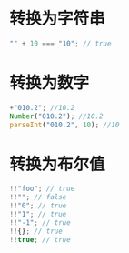 # 转换为字符串

```js
"" + 10 === "10"; // true
```

# 转换为数字

```js
+"010.2"; //10.2
Number("010.2"); //10.2
parseInt("010.2", 10); //10
```

# 转换为布尔值

```js
!!"foo"; // true
!!""; // false
!!"0"; // true
!!"1"; // true
!!"-1"; // true
!!{}; // true
!!true; // true
```
